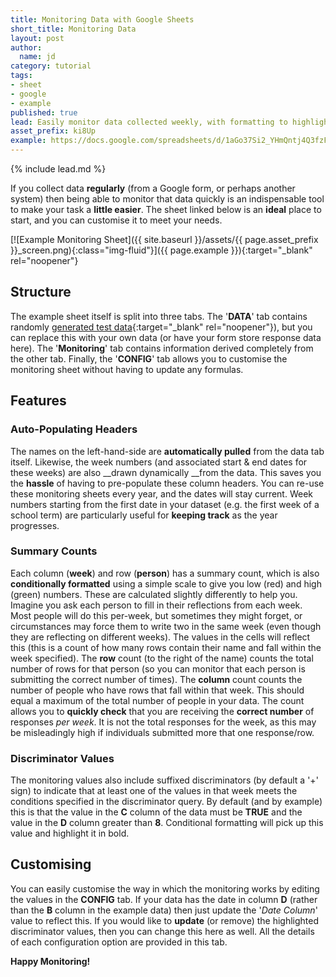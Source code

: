 ```yaml
---
title: Monitoring Data with Google Sheets
short_title: Monitoring Data
layout: post
author:
  name: jd
category: tutorial
tags:
- sheet
- google
- example
published: true
lead: Easily monitor data collected weekly, with formatting to highlight __missing__ & __notable__ values.
asset_prefix: ki8Up
example: https://docs.google.com/spreadsheets/d/1aGo37Si2_YHmQntj4Q3fzFUtReQli-zNkjdPFICjFcg/copy
---
```

{% include lead.md %}

If you collect data __regularly__ (from a Google form, or perhaps another system) then being able to monitor that data quickly is an indispensable tool to make your task a __little easier__. The sheet linked below is an __ideal__ place to start, and you can customise it to meet your needs.

[![Example Monitoring Sheet]({{ site.baseurl }}/assets/{{ page.asset_prefix }}_screen.png){:class="img-fluid"}]({{ page.example }}){:target="_blank" rel="noopener"}

## Structure

The example sheet itself is split into three tabs. The '__DATA__' tab contains randomly [generated test data](https://www.generatedata.com/){:target="_blank" rel="noopener"}), but you can replace this with your own data (or have your form store response data here). The '__Monitoring__' tab contains information derived completely from the other tab. Finally, the '__CONFIG__' tab allows you to customise the monitoring sheet without having to update any formulas.

## Features

### Auto-Populating Headers

The names on the left-hand-side are __automatically pulled__ from the data tab itself. Likewise, the week numbers (and associated start & end dates for these weeks) are also __drawn dynamically __from the data. This saves you the __hassle__ of having to pre-populate these column headers. You can re-use these monitoring sheets every year, and the dates will stay current. Week numbers starting from the first date in your dataset (e.g. the first week of a school term) are particularly useful for __keeping track__ as the year progresses.

### Summary Counts

Each column (__week__) and row (__person__) has a summary count, which is also __conditionally formatted__ using a simple scale to give you low (red) and high (green) numbers. These are calculated slightly differently to help you. Imagine you ask each person to fill in their reflections from each week. Most people will do this per-week, but sometimes they might forget, or circumstances may force them to write two in the same week (even though they are reflecting on different weeks). The values in the cells will reflect this (this is a count of how many rows contain their name and fall within the week specified). The __row__ count (to the right of the name) counts the total number of rows for that person (so you can monitor that each person is submitting the correct number of times). The __column__ count counts the number of people who have rows that fall within that week. This should equal a maximum of the total number of people in your data. The count allows you to __quickly check__ that you are receiving the __correct number__ of responses _per week_. It is not the total responses for the week, as this may be misleadingly high if individuals submitted more that one response/row.

### Discriminator Values

The monitoring values also include suffixed discriminators (by default a '+' sign) to indicate that at least one of the values in that week meets the conditions specified in the discriminator query. By default (and by example) this is that the value in the __C__ column of the data must be __TRUE__ and the value in the __D__ column greater than __8__. Conditional formatting will pick up this value and highlight it in bold.

## Customising

You can easily customise the way in which the monitoring works by editing the values in the __CONFIG__ tab. If your data has the date in column __D__ (rather than the __B__ column in the example data) then just update the '_Date Column_' value to reflect this. If you would like to __update__ (or remove) the highlighted discriminator values, then you can change this here as well. All the details of each configuration option are provided in this tab.

__Happy Monitoring!__